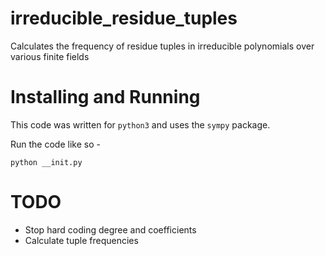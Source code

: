 # irreducible_residue_tuples
Calculates the frequency of residue tuples in irreducible polynomials over various finite fields

# Installing and Running
This code was written for `python3` and uses the `sympy` package.

Run the code like so -
```
python __init.py
```

# TODO

* Stop hard coding degree and coefficients
* Calculate tuple frequencies
